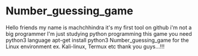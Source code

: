 # Number_guessing_game
Hello friends my name is machchhindra 
it's my first tool on github 
i'm not a big programmer 
I'm just studying python programming
this game you need python3 language 
apt-get install python3
Number_guessing_game for the Linux environment
ex. Kali-linux, Termux etc
thank you guys...!!!
